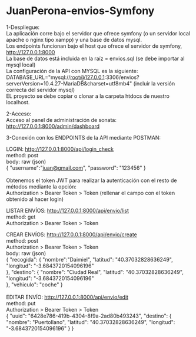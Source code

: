 # JuanPerona-envios-Symfony

1-Despliegue:<br>
La aplicación corre bajo el servidor que ofrece symfony (o un servidor local apache o nginx tipo xampp) y una base de datos mysql.<br>
Los endpoints funcionan bajo el host que ofrece el servidor de symfony, http://127.0.0.1:8000<br>
La base de datos está incluida en la raíz = envios.sql (se debe importar al mysql local)<br>
La configuración de la API con MYSQL es la siguiente: DATABASE_URL="mysql://root@127.0.0.1:3306/envios?serverVersion=10.4.27-MariaDB&charset=utf8mb4" (incluir la versión correcta del servidor mysql)<br>
EL proyecto se debe copiar o clonar a la carpeta htdocs de nuestro localhost.<br>

2-Acceso:<br>
Acceso al panel de administración de sonata: http://127.0.0.1:8000/admin/dashboard<br>

3-Conexión con los ENDPOINTS de la API mediante POSTMAN:<br>

LOGIN: http://127.0.0.1:8000/api/login_check<br>
    method: post<br>
    body: raw (json)<br>
    {
        "username":"juan@gmail.com",
        "password": "123456"
    }
<br><br>
Obtenemos el token JWT para realizar la autenticación con el resto de métodos mediante la opción: <br>
Authorization > Bearer Token > Token (rellenar el campo con el token obtenido al hacer login)<br>

LISTAR ENVÍOS: http://127.0.0.1:8000/api/envio/list<br>
    method: get<br>
    Authorization > Bearer Token > Token<br>

CREAR ENVÍOS: http://127.0.0.1:8000/api/envio/create<br>
    method: post<br>
    Authorization > Bearer Token > Token<br>
    body: raw (json)<br>
    {
        "recogida": {
            "nombre":"Daimiel",
            "latitud": "40.37032828636249",
            "longitud": "-3.6843720154096196"       
        },
        "destino": {
            "nombre": "Ciudad Real",
            "latitud": "40.37032828636249",
            "longitud": "-3.6843720154096196"        
        },
        "vehiculo": "coche"
    }
<br><br>
EDITAR ENVÍO: http://127.0.0.1:8000/api/envio/edit<br>
    method: put<br>
    Authorization > Bearer Token > Token<br>
    {
    "uuid": "6428e786-419b-4304-8f9a-2ad80b493243",
                "destino": {
                    "nombre": "Puertollano",
                    "latitud": "40.37032828636249",
                    "longitud": "-3.6843720154096196"
                }
    }                
